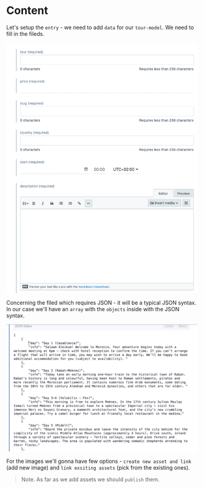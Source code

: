 # Content 

Let's setup the `entry` - we need to add `data` for our `tour-model`. We need to fill in the fileds. 


![content](./content.png)

Concerning the filed which requires JSON - it will be a typical JSON syntax. In our case we'll have an `array` with the `objects` inside with the JSON syntax. 


![json-content](./json-content.png)

For the images we'll gonna have few options - `create new asset and link` (add new image) and `link exsiting assets` (pick from the existing ones).

> Note. As far as we add assets we should `publish` them. 

